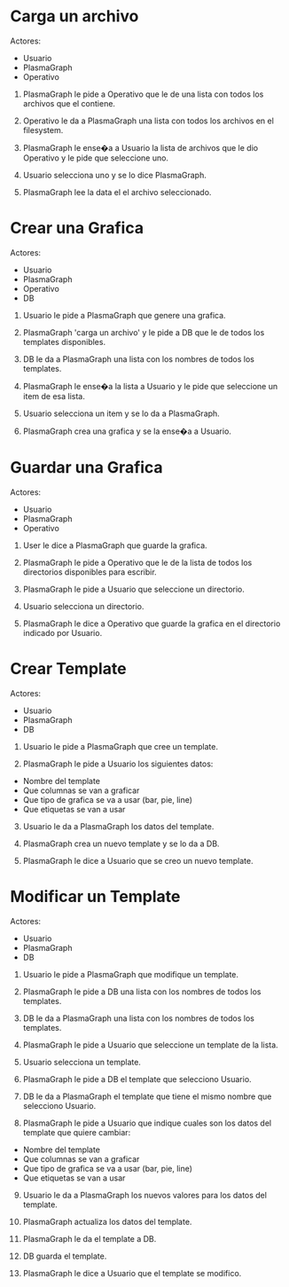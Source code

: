 Carga un archivo
==================

Actores:
 + Usuario
 + PlasmaGraph
 + Operativo

1) PlasmaGraph le pide a Operativo que le de una lista con todos los archivos que el contiene.

2) Operativo le da a PlasmaGraph una lista con todos los archivos en el filesystem.

3) PlasmaGraph le ense�a a Usuario la lista de archivos que le dio Operativo y le pide que seleccione uno.

4) Usuario selecciona uno y se lo dice PlasmaGraph.

5) PlasmaGraph lee la data el el archivo seleccionado.


Crear una Grafica
==================

Actores:
 + Usuario
 + PlasmaGraph
 + Operativo
 + DB

1) Usuario le pide a PlasmaGraph que genere una grafica.

2) PlasmaGraph 'carga un archivo' y le pide a DB que le de todos los templates disponibles.

3) DB le da a PlasmaGraph una lista con los nombres de todos los templates.

5) PlasmaGraph le ense�a la lista a Usuario y le pide que seleccione un item de esa lista.

6) Usuario selecciona un item y se lo da a PlasmaGraph.

7) PlasmaGraph crea una grafica y se la ense�a a Usuario.


Guardar una Grafica
====================

Actores:
 + Usuario
 + PlasmaGraph
 + Operativo

1) User le dice a PlasmaGraph que guarde la grafica.

2) PlasmaGraph le pide a Operativo que le de la lista de todos los directorios disponibles para escribir.

3) PlasmaGraph le pide a Usuario que seleccione un directorio.

4) Usuario selecciona un directorio.

5) PlasmaGraph le dice a Operativo que guarde la grafica en el directorio indicado por Usuario.


Crear Template
==================

Actores:
 + Usuario
 + PlasmaGraph
 + DB

1) Usuario le pide a PlasmaGraph que cree un template.

2) PlasmaGraph le pide a Usuario los siguientes datos:
+ Nombre del template
+ Que columnas se van a graficar
+ Que tipo de grafica se va a usar (bar, pie, line)
+ Que etiquetas se van a usar

3) Usuario le da a PlasmaGraph los datos del template.

4) PlasmaGraph crea un nuevo template y se lo da a DB.

5) PlasmaGraph le dice a Usuario que se creo un nuevo template.


Modificar un Template
======================

Actores:
 + Usuario
 + PlasmaGraph
 + DB

1) Usuario le pide a PlasmaGraph que modifique un template.

2) PlasmaGraph le pide a DB una lista con los nombres de todos los templates.

3) DB le da a PlasmaGraph una lista con los nombres de todos los templates.

4) PlasmaGraph le pide a Usuario que seleccione un template de la lista.

5) Usuario selecciona un template.

6) PlasmaGraph le pide a DB el template que selecciono Usuario.

7) DB le da a PlasmaGraph el template que tiene el mismo nombre que selecciono Usuario.


8) PlasmaGraph le pide a Usuario que indique cuales son los datos del template que quiere cambiar:
+ Nombre del template
+ Que columnas se van a graficar
+ Que tipo de grafica se va a usar (bar, pie, line)
+ Que etiquetas se van a usar

9) Usuario le da a PlasmaGraph los nuevos valores para los datos del template.

10) PlasmaGraph actualiza los datos del template.

11) PlasmaGraph le da el template a DB.

12) DB guarda el template.

13) PlasmaGraph le dice a Usuario que el template se modifico.
